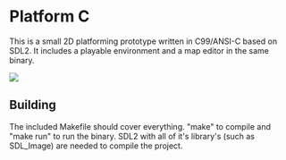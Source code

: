 # Platform C

This is a small 2D platforming prototype written in C99/ANSI-C based on SDL2. It
includes a playable environment and a map editor in the same binary.

![](https://gfycat.com/apprehensiveaffectionatefieldmouse)


## Building
The included Makefile should cover everything. "make" to compile and "make run"
to run the binary. SDL2 with all of it's library's (such as SDL_Image) are
needed to compile the project.
